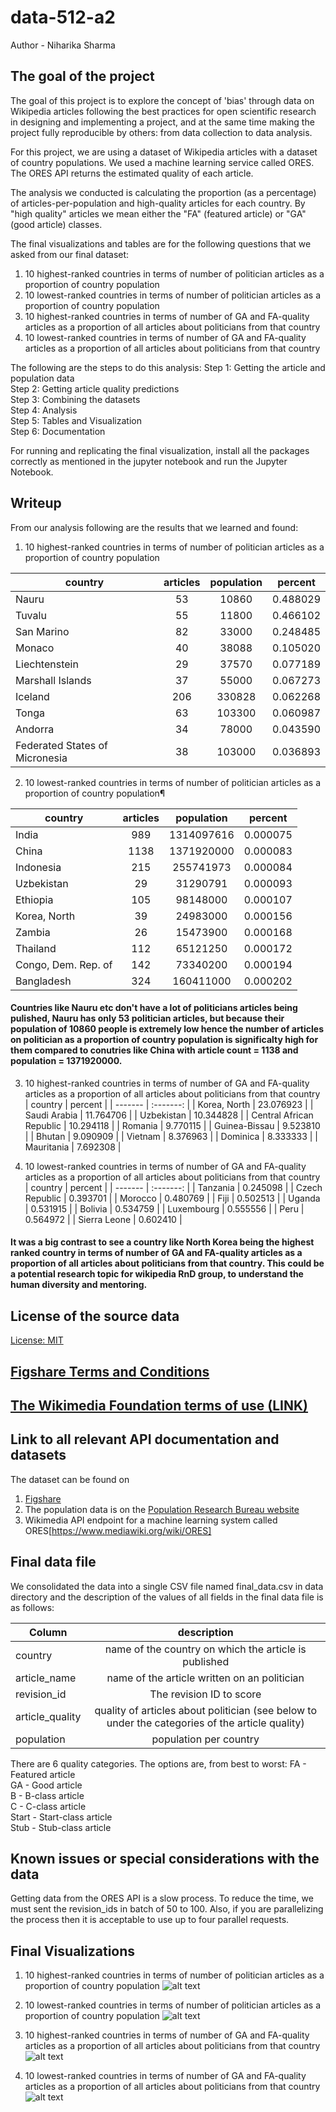 # data-512-a2
Author - Niharika Sharma

## The goal of the project
The goal of this project is to explore the concept of 'bias' through data on Wikipedia articles following the best practices for open scientific research in designing and implementing a project, and at the same time making the project fully reproducible by others: from data collection to data analysis.

For this project, we are using a dataset of Wikipedia articles with a dataset of country populations. We used a machine learning service called ORES. The ORES API returns the estimated quality of each article.

The analysis we conducted is calculating the proportion (as a percentage) of articles-per-population and high-quality articles for each country. By "high quality" articles we mean either the "FA" (featured article) or "GA" (good article) classes.

The final visualizations and tables are for the following questions that we asked from our final dataset:
1. 10 highest-ranked countries in terms of number of politician articles as a proportion of country population
2. 10 lowest-ranked countries in terms of number of politician articles as a proportion of country population
3. 10 highest-ranked countries in terms of number of GA and FA-quality articles as a proportion of all articles about politicians from that country
4. 10 lowest-ranked countries in terms of number of GA and FA-quality articles as a proportion of all articles about politicians from that country

The following are the steps to do this analysis:
Step 1: Getting the article and population data  
Step 2: Getting article quality predictions   
Step 3: Combining the datasets   
Step 4: Analysis    
Step 5: Tables and Visualization   
Step 6: Documentation    

For running and replicating the final visualization, install all the packages correctly as mentioned in the jupyter notebook and run the Jupyter Notebook. 

## Writeup

From our analysis following are the results that we learned and found:

1. 10 highest-ranked countries in terms of number of politician articles as a proportion of country population

| country | articles   | population  |   percent   | 
| ------- | :-------: | :-------: | :-------:  |
| Nauru | 53       |  10860 | 0.488029   | 
| Tuvalu | 55    |     11800 | 0.466102   | 
| San Marino | 82      |   33000 | 0.248485  |  
| Monaco | 40    |     38088 | 0.105020   | 
| Liechtenstein | 29    |     37570 | 0.077189 |   
| Marshall Islands | 37      |   55000 | 0.067273  |  
| Iceland | 206  | 330828 | 0.062268   | 
| Tonga | 63 |  103300 | 0.060987   | 
| Andorra  | 34 | 78000 | 0.043590   | 
| Federated States of Micronesia | 38 | 103000 | 0.036893   | 

2. 10 lowest-ranked countries in terms of number of politician articles as a proportion of country population¶

| country    | articles | population  | percent  |
| ------- | :-------: | :-------: | :-------:  |
| India     |    989 | 1314097616 | 0.000075   |
|     China      |   1138 | 1371920000 | 0.000083  | 
|         Indonesia      |    215 |  255741973 | 0.000084 |  
|         Uzbekistan   |        29  |  31290791 | 0.000093  | 
|         Ethiopia    |      105  |  98148000 | 0.000107   |
|    Korea, North     |      39  |  24983000 | 0.000156   |
|     Zambia     |      26  |  15473900 | 0.000168   |
|       Thailand     |     112  |  65121250 | 0.000172 |  
|  Congo, Dem. Rep. of     |     142  |  73340200 | 0.000194 |  
|   Bangladesh     |     324  | 160411000 | 0.000202   |

#### Countries like Nauru etc don't have a lot of politicians articles being pulished, Nauru has only 53 politician articles, but because their population of 10860 people is extremely low hence the number of articles on politician as a proportion of country population is significalty high for them compared to conutries like China with article count = 1138 and population = 1371920000. 

3. 10 highest-ranked countries in terms of number of GA and FA-quality articles as a proportion of all articles about politicians from that country
| country  |  percent |
| ------- | :-------: |
| Korea, North  | 23.076923 |
| Saudi Arabia |  11.764706 |
|   Uzbekistan  | 10.344828 |
| Central African Republic |  10.294118 |
|      Romania  |  9.770115 |
|  Guinea-Bissau  |  9.523810 |
|         Bhutan  |  9.090909 |
|           Vietnam  |  8.376963 |
|      Dominica  |  8.333333 |
|          Mauritania  |  7.692308 |

4. 10 lowest-ranked countries in terms of number of GA and FA-quality articles as a proportion of all articles about politicians from that country
|   country |   percent |
| ------- | :-------: |
| Tanzania  | 0.245098 |
| Czech Republic |  0.393701 |
|   Morocco |  0.480769 |
|      Fiji  | 0.502513 |
|      Uganda |  0.531915 |
|     Bolivia  | 0.534759 |
|  Luxembourg |  0.555556 |
|      Peru |  0.564972 |
|  Sierra Leone |  0.602410 |

#### It was a big contrast to see a country like North Korea being the highest ranked country in terms of number of GA and FA-quality articles as a proportion of all articles about politicians from that country. This could be a potential research topic for wikipedia RnD group, to understand the human diversity and mentoring. 


## License of the source data
[License: MIT](https://opensource.org/licenses/MIT)

## [Figshare Terms and Conditions](https://figshare.com/terms)

## [The Wikimedia Foundation terms of use (LINK)](https://wikimediafoundation.org/wiki/Terms_of_Use/en)


## Link to all relevant API documentation and datasets
The dataset can be found on
1. [Figshare](https://figshare.com/articles/Untitled_Item/5513449])
2. The population data is on the [Population Research Bureau website](http://www.prb.org/DataFinder/Topic/Rankings.aspx?ind=14)
3. Wikimedia API endpoint for a machine learning system called ORES[https://www.mediawiki.org/wiki/ORES]

## Final data file

We consolidated the data into a single CSV file named final_data.csv in data directory and the description of the values of all fields in the final data file is as follows:  


| Column         | description |  
| -------------- | :---------: |  
|country         | name of the country on which the article is published |
|article_name    | name of the article written on an politician |
|revision_id     | The revision ID to score |
|article_quality | quality of articles about politician (see below to under the categories of the article quality) |
|population      | population per country |


There are 6 quality categories. The options are, from best to worst:
FA - Featured article  
GA - Good article  
B - B-class article  
C - C-class article  
Start - Start-class article  
Stub - Stub-class article

## Known issues or special considerations with the data 
Getting data from the ORES API is a slow process. To reduce the time, we must sent the revision_ids in batch of 50 to 100. Also, if you are parallelizing the process then it is acceptable to use up to four parallel requests.

## Final Visualizations 
1. 10 highest-ranked countries in terms of number of politician articles as a proportion of country population
![alt text](https://github.com/niharikasharma/data-512-a2/blob/master/highest_ranked_countries_number_of_politians_per_article.png)

2. 10 lowest-ranked countries in terms of number of politician articles as a proportion of country population
![alt text](https://github.com/niharikasharma/data-512-a2/blob/master/lowest_ranked_countries_number_of_politians_per_article.png)

3. 10 highest-ranked countries in terms of number of GA and FA-quality articles as a proportion of all articles about politicians from that country
![alt text](https://github.com/niharikasharma/data-512-a2/blob/master/highest_ranked_countries_aritcle_qualitywise.png)

4. 10 lowest-ranked countries in terms of number of GA and FA-quality articles as a proportion of all articles about politicians from that country
![alt text](https://github.com/niharikasharma/data-512-a2/blob/master/lowestest_ranked_countries_aritcle_qualitywise.png)

